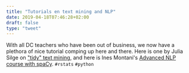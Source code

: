 ```yaml
---
title: "Tutorials en text mining and NLP"
date: 2019-04-18T07:46:28+02:00
draft: false
type: "tweet"
---
```

With all DC teachers who have been out of business, we now have a plethora of nice tutorial comping up here and there. Here is one by Julia Silge on ["tidy" text mining](https://github.com/juliasilge/deming2018), and here is Ines Montani's [Advanced NLP course with spaCy](https://github.com/ines/spacy-course). `#rstats` `#python`
